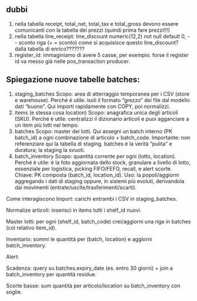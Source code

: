 ## dubbi 

1. nella tabella receipt, total_net, total_tax e total_gross devono essere comunicanti con la tabella dei prezzi (quindi prima fare prezzi!!!)
2. nella tabella line_receipt:
line_discount     numeric(12,2) not null default 0,        -- sconto riga (+ = sconto)
come si acquisisce questo line_discount? dalla tabella di enrico???????
3. register_id: immaginiamo di avere 5 casse, per esempio. forse il register id va messo già nelle pos_transaction producer.

## Spiegazione nuove tabelle batches:

1. staging_batches
Scopo: area di atterraggio temporanea per i CSV (store e warehouse).
Perché è utile: isoli il formato “grezzo” dei file dal modello dati “buono”. Qui importi rapidamente con COPY, poi normalizzi.
2. items (e stessa cosa location)
Scopo: anagrafica unica degli articoli (SKU).
Perché è utile: centralizzi il dizionario articoli e puoi agganciare a un item più lotti nel tempo.
3. batches
Scopo: master dei lotti. Qui assegni un batch interno (PK batch_id) a ogni combinazione di articolo + batch_code.
Importante: non referenziare qui la tabella di staging. batches è la verità “pulita” e duratura; la staging la svuoti.
4. batch_inventory
Scopo: quantità corrente per ogni (lotto, location).
Perché è utile: è la foto aggiornata dello stock, granulare a livello di lotto, essenziale per logistica, picking FIFO/FEFO, recall, e alert scorte.
Chiave: PK composta (batch_id, location_id).
Uso: la popoli/aggiorni aggregando i dati di staging oppure, in sistemi più evoluti, derivandola dai movimenti (entrate/uscite/trasferimenti/scarti).

Come interagiscono
Import: carichi entrambi i CSV in staging_batches.

Normalize articoli: inserisci in items tutti i shelf_id nuovi.

Master lotti: per ogni (shelf_id, batch_code) crei/aggiorni una riga in batches (col relativo item_id).

Inventario: sommi le quantità per (batch, location) e aggiorni batch_inventory.

Alert:

Scadenza: query su batches.expiry_date (es. entro 30 giorni) + join a batch_inventory per quantità residue.

Scorte basse: sum quantità per articolo/location su batch_inventory con soglie.

